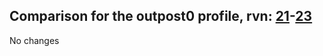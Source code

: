 ## Comparison for the outpost0 profile, rvn: [21](https://github.com/PRO100KatYT/FortniteProfileRevisions/tree/main/profiles/outpost0/21%20outpost0.json)-[23](https://github.com/PRO100KatYT/FortniteProfileRevisions/tree/main/profiles/outpost0/23%20outpost0.json)

No changes
